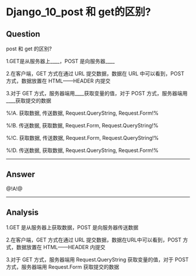 # Django_10_post 和 get的区别?

## Question
post 和 get 的区别?

1.GET是从服务器上____，POST 是向服务器____

2.在客户端，GET 方式在通过 URL 提交数据，数据在 URL 中可以看到，POST 方式，数据放置在 HTML——HEADER 内提交

3.对于 GET 方式，服务器端用____获取变量的值，对于 POST 方式，服务器端用____获取提交的数据
        
%!A. 获取数据, 传送数据, Request.QueryString, Request.Form!%

%!B. 传送数据, 获取数据, Request.Form, Request.QueryString!%

%!C. 获取数据, 传送数据, Request.Form, Request.QueryString!%

%!D. 传送数据, 获取数据, Request.QueryString, Request.Form!%

----

## Answer
@!A!@

----

## Analysis

1.GET 是从服务器上获取数据，POST 是向服务器传送数据

2.在客户端，GET 方式在通过 URL 提交数据，数据在URL中可以看到，POST 方式，数据放置在 HTML——HEADER 内提交

3.对于 GET 方式，服务器端用 Request.QueryString 获取变量的值，对于 POST 方式，服务器端用 Request.Form 获取提交的数据